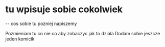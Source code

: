 # tu wpisuje sobie cokolwiek
-- cos sobie tu pozniej napiszemy

 Pozmieniam tu co nie co aby zobaczyc jak to dziala
 Dodam sobie jeszcze jeden komicik
